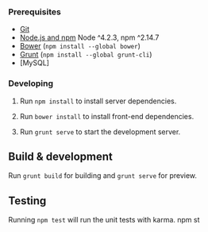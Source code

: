 ### Prerequisites

- [Git](https://git-scm.com/)
- [Node.js and npm](nodejs.org) Node ^4.2.3, npm ^2.14.7
- [Bower](bower.io) (`npm install --global bower`)
- [Grunt](http://gruntjs.com/) (`npm install --global grunt-cli`)
- [MySQL]

### Developing

1. Run `npm install` to install server dependencies.

2. Run `bower install` to install front-end dependencies.

3. Run `grunt serve` to start the development server.

## Build & development

Run `grunt build` for building and `grunt serve` for preview.

## Testing

Running `npm test` will run the unit tests with karma.
npm st